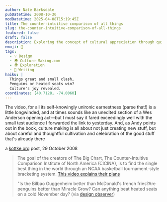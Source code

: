 ```yaml
---
author: Nate Barksdale
pubDatetime: 2008-10-30
modDatetime: 2025-04-08T15:19:45Z
title: The counter-intuitive comparison of all things
slug: the-counter-intuitive-comparison-of-all-things
featured: false
draft: false
description: Exploring the concept of cultural appreciation through quirky comparisons in art and everyday joys.
emoji: 🎨
tags:
  - 💡 Design
  - 🌍 Culture-Making.com
  - 🌍 Exploration
  - 📝 Writing
haiku: |
  Things great and small clash,  
  Penguins or heated seats win?  
  Culture's joy revealed.
coordinates: [40.7128, -74.0060]
---
```


The video, for all its self-knowingly unironic earnestness (parse that!) is a little longwinded, and at times sounds like an unedited section of a Wes Anderson opening act—but I must say it fared exceedingly well with the small test audience I forwarded the link to yesterday. And, as Andy points out in the book, culture making is all about not just creating new stuff, but about careful and thoughtful cultivation and celebration of the good stuff that's already there

a [kottke.org](http://www.kottke.org/08/10/the-counterintuitive-comparison-of-all-things) post, 29 October 2008

> The goal of the creators of The Big Chart, The Counter-Intuitive Comparison Institute of North America (CICINA), is to find the single best thing in the world through an NCAA basketball tournament-style bracketing system. [This video explains their plans](http://web.archive.org/web/20090505080403/http://homepage.mac.com:80/clintwynn/thebigchart/thebigchart.html)
>
> "Is the Bilbao Guggenheim better than McDonald's french fries?Are penguins better than Miracle Grow? Can anything beat heated seats on a cold November day?
> (via [design observer](http://web.archive.org/web/20250209112527/https://designobserver.com/))
